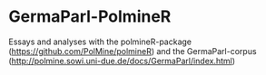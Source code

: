 # GermaParl-PolmineR

Essays and analyses with the polmineR-package (https://github.com/PolMine/polmineR) and the GermaParl-corpus (http://polmine.sowi.uni-due.de/docs/GermaParl/index.html)
